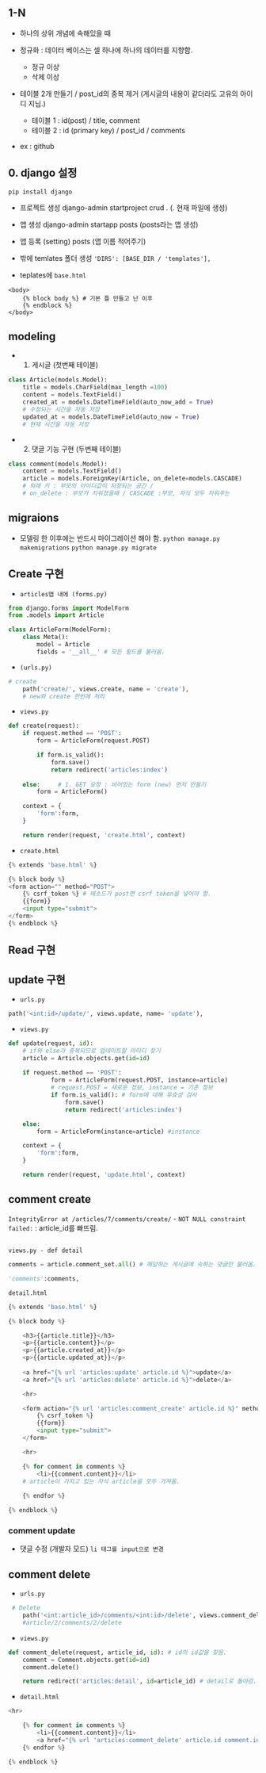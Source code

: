 ## 1-N
- 하나의 상위 개념에 속해있을 때
- 정규화 : 데이터 베이스는 셀 하나에 하나의 데이터를 지향함.   
    - 정규 이상 
    - 삭제 이상
- 테이블 2개 만들기 / post_id의 중복 제거 (게시글의 내용이 같더라도 고유의 아이디 지님.)
    - 테이블 1 : id(post) / title, comment
    - 테이블 2 : id (primary key) / post_id / comments

- ex : github

## 0. django 설정
`pip install django`
- 프로젝트 생성 django-admin startproject crud . (. 현재 파일에 생성)
- 앱 생성 django-admin startapp posts (posts라는 앱 생성)
- 앱 등록 (setting)
    posts (앱 이름 적어주기) 

- 밖에 temlates 폴더 생성 
    `'DIRS': [BASE_DIR / 'templates'],`
- teplates에 `base.html`
```shell
<body> 
    {% block body %} # 기본 틀 만들고 난 이후
    {% endblock %}
</body>
```
## modeling
- 1) 게시글 (첫번째 테이블)
```python
class Article(models.Model):
    title = models.CharField(max_length =100)
    content = models.TextField()
    created_at = models.DateTimeField(auto_now_add = True) 
    # 수정되는 시간을 자동 저장
    updated_at = models.DateTimeField(auto_now = True) 
    # 현재 시간을 자동 저장
```

- 2) 댓글 기능 구현 (두번째 테이블)
```python
class comment(models.Model):
    content = models.TextField()
    article = models.ForeignKey(Article, on_delete=models.CASCADE) 
    # 외래 키 : 부모의 아이디값이 저장되는 공간 / 
    # on_delete : 부모가 지워졌을때 / CASCADE :부모, 자식 모두 지워주는
```
## migraions
- 모델링 한 이후에는 반드시 마이그레이션 해야 함.
`python manage.py makemigrations`
`python manage.py migrate`

## Create 구현
- `articles앱 내에 (forms.py)`
```python
from django.forms import ModelForm
from .models import Article

class ArticleForm(ModelForm):
    class Meta():
        model = Article
        fields = '__all__' # 모든 필드를 불러옴.
```

- `(urls.py)`
```python
# create
    path('create/', views.create, name = 'create'), 
    # new와 create 한번에 처리
```

- `views.py`
```python
def create(request):
    if request.method == 'POST':
        form = ArticleForm(request.POST)

        if form.is_valid():
            form.save()
            return redirect('articles:index')
    
    else:     # 1. GET 요청 : 비어있는 form (new) 먼저 만들기 
        form = ArticleForm()

    context = {
        'form':form,
    }

    return render(request, 'create.html', context)
```

- `create.html` 
```python
{% extends 'base.html' %}

{% block body %}
<form action="" method="POST">
    {% csrf_token %} # 메소드가 post면 csrf token을 넣어야 함.
    {{form}}
    <input type="submit">
</form>
{% endblock %}
```

## Read 구현



## update 구현
- `urls.py`
```python
path('<int:id>/update/', views.update, name= 'update'),
```

- `views.py`
```python 
def update(request, id):
    # if와 else가 중복되므로 업데이트할 아이디 찾기
    article = Article.objects.get(id=id) 
    
    if request.method == 'POST':
            form = ArticleForm(request.POST, instance=article) 
            # request.POST = 새로운 정보, instance = 기존 정보
            if form.is_valid(): # form에 대해 유효성 검사
                form.save()
                return redirect('articles:index')

    else:
        form = ArticleForm(instance=article) #instance

    context = {
        'form':form,
    }

    return render(request, 'update.html', context)
```

## comment create


`IntegrityError at /articles/7/comments/create/`
    - `NOT NULL constraint failed:` : article_id를 빠뜨림.


## 
`views.py - def detail`
```python
comments = article.comment_set.all() # 해당하는 게시글에 속하는 댓글만 불러옴.

'comments':comments,
```
`detail.html`
```python
{% extends 'base.html' %}

{% block body %}

    <h3>{{article.title}}</h3>
    <p>{{article.content}}</p>
    <p>{{article.created_at}}</p>
    <p>{{article.updated_at}}</p>
    
    <a href="{% url 'articles:update' article.id %}">update</a>
    <a href="{% url 'articles:delete' article.id %}">delete</a>

    <hr>

    <form action="{% url 'articles:comment_create' article.id %}" method="POST">
        {% csrf_token %}
        {{form}}
        <input type="submit">
    </form>

    <hr> 

    {% for comment in comments %} 
        <li>{{comment.content}}</li>
    # article이 가지고 있는 자식 article을 모두 가져옴.
    
    {% endfor %}

{% endblock %}
```
### comment update
- 댓글 수정 (개발자 모드)
`li 태그를 input으로 변경`


## comment delete
- `urls.py`
```python
 # Delete
    path('<int:article_id>/comments/<int:id>/delete', views.comment_delete, name = 'comment_delete'),
    #article/2/comments/2/delete
```

- `views.py`
```python
def comment_delete(request, article_id, id): # id의 id값을 찾음.
    comment = Comment.objects.get(id=id)
    comment.delete()

    return redirect('articles:detail', id=article_id) # detail로 돌아감.
```

- `detail.html`
```python
<hr> 

    {% for comment in comments %}
        <li>{{comment.content}}</li>
        <a href="{% url 'articles:comment_delete' article.id comment.id %}">delete</a>
    {% endfor %}

{% endblock %}
```